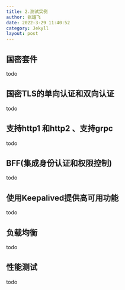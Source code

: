 ```yaml
---
title: 2.测试实例
author: 张雄飞
date: 2022-3-29 11:40:52
category: Jekyll
layout: post
---
```


## 国密套件

todo

## 国密TLS的单向认证和双向认证

todo

## 支持http1 和http2 、支持grpc

todo

## BFF(集成身份认证和权限控制)

todo

## 使用Keepalived提供高可用功能

todo

## 负载均衡

todo

## 性能测试

todo
